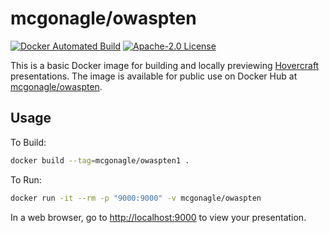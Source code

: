 # mcgonagle/owaspten

[![Docker Automated Build](https://img.shields.io/docker/automated/mcgonagle/owaspten.svg?style=flat-square)](https://hub.docker.com/r/mcgonagle/owaspten/) [![Apache-2.0 License](https://img.shields.io/github/license/mcgonagle/owaspten.svg?style=flat-square)](https://github.com/mcgonagle/owaspten/blob/master/LICENSE) 

This is a basic Docker image for building and locally previewing [Hovercraft](https://github.com/regebro/hovercraft) presentations. The image is available for public use on Docker Hub at [mcgonagle/owaspten](https://hub.docker.com/r/mcgonagle/owaspten/).

## Usage

To Build:
``` bash
docker build --tag=mcgonagle/owaspten1 .
```

To Run:
``` bash
docker run -it --rm -p "9000:9000" -v mcgonagle/owaspten
```

In a web browser, go to <http://localhost:9000> to view your presentation.
